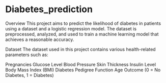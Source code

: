 # Diabetes_prediction
Overview
This project aims to predict the likelihood of diabetes in patients using a dataset and a logistic regression model. The dataset is preprocessed, analyzed, and used to train a machine learning model that achieves a reasonable accuracy.

Dataset
The dataset used in this project contains various health-related parameters such as:

Pregnancies
Glucose Level
Blood Pressure
Skin Thickness
Insulin Level
Body Mass Index (BMI)
Diabetes Pedigree Function
Age
Outcome (0 = No Diabetes, 1 = Diabetes)
